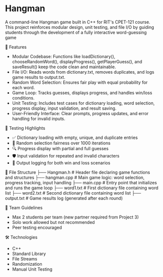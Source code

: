 # Hangman
A command-line Hangman game built in C++ for RIT's CPET-121 course. This project reinforces modular design, unit testing, and file I/O by guiding students through the development of a fully interactive word-guessing game

🧩 Features
- Modular Codebase: Functions like loadDictionary(), chooseRandomWord(), displayProgress(), getPlayerGuess(), and saveResult() keep the code clean and maintainable.
- File I/O: Reads words from dictionary.txt, removes duplicates, and logs game results to output.txt.
- Random Word Selection: Ensures fair play with equal probability for each word.
- Game Loop: Tracks guesses, displays progress, and handles win/loss conditions.
- Unit Testing: Includes test cases for dictionary loading, word selection, progress display, input validation, and result saving.
- User-Friendly Interface: Clear prompts, progress updates, and error handling for invalid inputs.

🧪 Testing Highlights
- ✅ Dictionary loading with empty, unique, and duplicate entries
- 🎲 Random selection fairness over 1000 iterations
- 🔍 Progress display with partial and full guesses
- 🛡️ Input validation for repeated and invalid characters
- 📝 Output logging for both win and loss scenarios

📁 File Structure
├── Hangman.h           # Header file declaring game functions and structures
├── hangman.cpp         # Main game logic: word selection, progress tracking, input handling
├── main.cpp            # Entry point that initializes and runs the game loop
├── word1.txt           # First dictionary file containing word list
├── word2.txt           # Second dictionary file containing word list
├── output.txt          # Game results log (generated after each round)


👥 Team Guidelines
- Max 2 students per team (new partner required from Project 3)
- Solo work allowed but not recommended
- Peer testing encouraged


🛠️ Technologies
- C++
- Standard Library
- File Streams
- Randomization
- Manual Unit Testing

